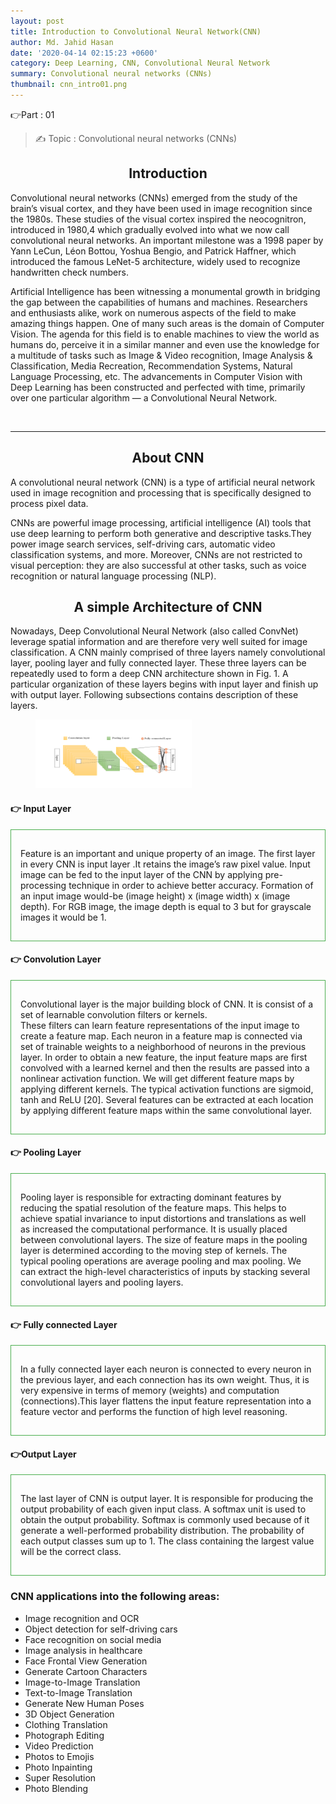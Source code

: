 ```yaml
---
layout: post
title: Introduction to Convolutional Neural Network(CNN)
author: Md. Jahid Hasan
date: '2020-04-14 02:15:23 +0600'
category: Deep Learning, CNN, Convolutional Neural Network
summary: Convolutional neural networks (CNNs)
thumbnail: cnn_intro01.png
---
```



👉Part : 01
> ✍ Topic : Convolutional neural networks (CNNs)


<h2> <b>  <center> Introduction</center>  </b> </h2>

<p>Convolutional neural networks (CNNs) emerged from the study of the brain’s
visual cortex, and they have been used in image recognition since the 1980s.
These studies of the visual cortex inspired the neocognitron, introduced in
1980,4 which gradually evolved into what we now call convolutional neural
networks. An important milestone was a 1998 paper by Yann LeCun, Léon
Bottou, Yoshua Bengio, and Patrick Haffner, which introduced the famous
LeNet-5 architecture, widely used to recognize handwritten check numbers.</p>


<p>Artificial Intelligence has been witnessing a monumental growth in bridging the gap between the capabilities of humans and machines.
Researchers and enthusiasts alike, work on numerous aspects of the field to make amazing things happen. One of many such areas is the domain of Computer Vision.
The agenda for this field is to enable machines to view the world as humans do, perceive it in a similar manner and even use the knowledge
 for a multitude of tasks such as Image & Video recognition, Image Analysis & Classification, Media Recreation, Recommendation Systems,
  Natural Language Processing, etc. The advancements in Computer Vision with Deep Learning has been constructed and perfected with time,
   primarily over one particular algorithm — a Convolutional Neural Network.</p>
<br>


______________________________

<h2> <b>  <center> About CNN </center>  </b> </h2>

<p>A convolutional neural network (CNN) is a type of artificial neural network used in image recognition and processing that is specifically designed to process pixel data.</p>

<p>CNNs are powerful image processing, artificial intelligence (AI) tools that use deep learning to perform both generative and descriptive tasks.They power image search services, self-driving cars, automatic video classification systems, and more. Moreover,
CNNs are not restricted to visual perception: they are also successful at other
tasks, such as voice recognition or natural language processing (NLP). </p>


<h2> <b>  <center> A simple Architecture of CNN </center>  </b> </h2>

<p> Nowadays, Deep Convolutional Neural Network (also
called ConvNet) leverage spatial information and are
therefore very well suited for image classification. A CNN
mainly comprised of three layers namely convolutional layer,
pooling layer and fully connected layer. These three layers can
be repeatedly used to form a deep CNN architecture shown in
Fig. 1. A particular organization of these layers begins with
input layer and finish up with output layer. Following
subsections contains description of these layers. </p>


<figure>
		   <img src="/assets/img/blog/CNN01/simple_cnn_arc.png" height="110" width="250" alt="spam">
</figure>
<p>

<h4>👉 Input Layer </h4>

<div style="padding: 15px;
  border: 1px solid #4CAF50;">

 Feature is an important and unique property of an image.
The first layer in every CNN is input layer .It retains the
image’s raw pixel value. Input image can be fed to the input
layer of the CNN by applying pre-processing technique in
order to achieve better accuracy. Formation of an input image
would-be (image height) x (image width) x (image depth). For
RGB image, the image depth is equal to 3 but for grayscale
images it would be 1.

</div>



<h4>👉 Convolution Layer </h4>

<div style="padding: 15px;
  border: 1px solid #4CAF50;">

Convolutional layer is the major building block of CNN. It is consist of a set of learnable convolution filters or kernels.  
These filters can learn feature representations of the input image to create a feature map. Each neuron in a feature map is connected via
set of trainable weights to a neighborhood of neurons in the previous layer. In order to obtain a new feature, the input feature maps are first
convolved with a learned kernel and then the results are passed into a nonlinear activation function. We will get different feature maps by applying
 different kernels. The typical activation functions are sigmoid, tanh and ReLU [20]. Several features can be extracted at each location by applying
 different feature maps within the same convolutional layer.

</div>



<h4>👉 Pooling Layer </h4>

<div style="padding: 15px;
  border: 1px solid #4CAF50;">

Pooling layer is responsible for extracting dominant features by reducing the spatial resolution of the feature maps.
 This helps to achieve spatial invariance to input distortions and translations as well as increased the computational performance.
  It is usually placed between convolutional layers. The size of feature maps in the pooling layer is determined according to the moving step of kernels.
  The typical pooling operations are average pooling and max pooling. We can extract the high-level characteristics of inputs by stacking several
  convolutional layers and pooling layers.

</div>



<h4>👉 Fully connected Layer </h4>

<div style="padding: 15px;
  border: 1px solid #4CAF50;">

In a fully connected layer each neuron is connected to every neuron in the previous layer, and each connection has its own weight.
 Thus, it is very expensive in terms of memory (weights) and computation (connections).This layer flattens the input feature representation into
  a feature vector and performs the function of high level reasoning.


</div>

<h4>👉Output Layer </h4>

<div style="padding: 15px;
  border: 1px solid #4CAF50;">

The last layer of CNN is output layer. It is responsible for producing the output probability of each given input class.
 A softmax unit is used to obtain the output probability. Softmax is commonly used because of it generate a well-performed probability distribution.
  The probability of each output classes sum up to 1. The class containing the largest value will be the correct class.  

</div>






<h3>CNN applications into the following areas:</h3>
<ul>
    <li>Image recognition and OCR</li>
		<li>Object detection for self-driving cars</li>
    <li>Face recognition on social media</li>
    <li>Image analysis in healthcare  </li>
	  <li>Face Frontal View Generation</li>
		<li>Generate Cartoon Characters</li>
		<li>Image-to-Image Translation</li>
		<li>Text-to-Image Translation</li>
		<li>Generate New Human Poses</li>
		<li>3D Object Generation</li>
		<li>Clothing Translation</li>
		<li>Photograph Editing</li>
    <li>Video Prediction</li>
    <li>Photos to Emojis</li>
    <li>Photo Inpainting</li>
		<li>Super Resolution</li>
		<li>Photo Blending</li>

</ul>

<br>
